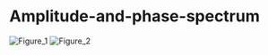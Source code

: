 # Amplitude-and-phase-spectrum
![Figure_1](https://user-images.githubusercontent.com/72737338/135691327-e46a9077-b852-4576-8eaf-845d20c65c99.png)
![Figure_2](https://user-images.githubusercontent.com/72737338/135691334-7d46f24d-085c-465f-9a1d-2ec16d238e43.png)
